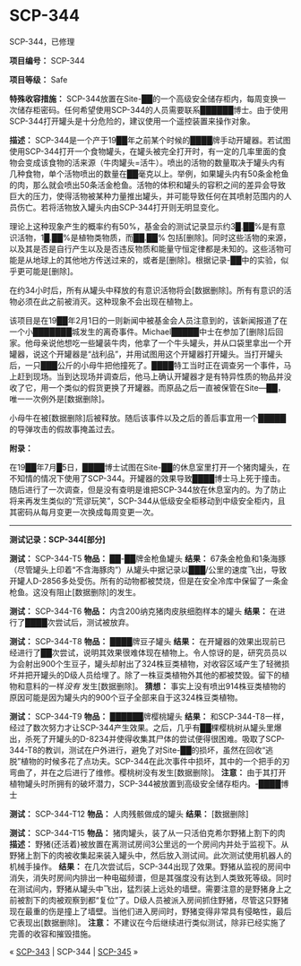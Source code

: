 # SCP-344
                        




SCP-344，已修理



**项目编号：** SCP-344

**项目等级：** Safe

**特殊收容措施：** SCP-344放置在Site-██的一个高级安全储存柜内，每周变换一次储存柜密码。任何希望使用SCP-344的人员需要联系██████博士。由于使用SCP-344打开罐头是十分危险的，建议使用一个遥控装置来操作对象。

**描述：** SCP-344是一个产于19██年之前某个时候的████牌手动开罐器。若试图使用SCP-344打开一个食物罐头，在罐头被完全打开时，有一定的几率里面的食物会变成该食物的活来源（牛肉罐头=活牛）。喷出的活物的数量取决于罐头内有几种食物，单个活物喷出的数量在██毫克以上。举例，如果罐头内有50条金枪鱼的肉，那么就会喷出50条活金枪鱼。活物的体积和罐头的容积之间的差异会导致巨大的压力，使得活物被某种力量推出罐头，并可能导致任何在其喷射范围内的人员伤亡。若将活物放入罐头内由SCP-344打开则无明显变化。

理论上这种现象产生的概率约有50%，基金会的测试记录显示约3█.██%是有意识活物，1█.██%是植物类物质，而██.██% 包括[删除]。同时这些活物的来源，以及其是否是自行产生以及是否违反物质和能量守恒定律都是未知的。这些活物可能是从地球上的其他地方传送过来的，或者是[删除]。根据记录-██中的实验，似乎更可能是[删除]。

在约34小时后，所有从罐头中释放的有意识活物将会[数据删除]。所有有意识的活物必须在此之前被消灭。这种现象不会出现在植物上。

该项目是在19██年2月1日的一则新闻中被基金会人员注意到的，该新闻报道了在一个小███████城发生的离奇事件。Michael█████中士在参加了[删除]后回家。他母亲说他想吃一些罐装牛肉，他拿了一个牛头罐头，并从口袋里拿出一个开罐器，说这个开罐器是“战利品”，并用试图用这个开罐器打开罐头。当打开罐头后，一只███公斤的小母牛把他撞死了。████特工当时正在调查另一个事件，马上赶到现场。当到达现场并调查后，他马上确认开罐器才是有特异性质的物品并没收了它，用一个类似的假货更换了开罐器。而原品之后一直被保管在Site—██，唯一一次例外是[数据删除]。

小母牛在被[数据删除]后被释放。随后该事件以及之后的善后事宜用一个█████的导弹攻击的假故事掩盖过去。

**附录：** 

在19██年7月█5日，████博士试图在Site-██的休息室里打开一个猪肉罐头，在不知情的情况下使用了SCP-344。开罐器的效果导致████博士马上死于撞击。随后进行了一次调查，但是没有查明是谁把SCP-344放在休息室内的。为了防止将来再发生类似的“荒谬玩笑”，SCP-344从低级安全柜移动到中级安全柜内，且其密码从每月变更一次换成每周变更一次。


---

**测试记录：SCP-344[部分]** 

**测试：** SCP-344-T5
**物品：** ██-██牌金枪鱼罐头
**结果：** 67条金枪鱼和1条海豚（尽管罐头上印着“不含海豚肉”）从罐头中据记录以███/公里的速度飞出，导致开罐人D-2856多处受伤。所有的动物都被焚烧，但是在安全冷库中保留了一条金枪鱼。这没有阻止[数据删除]的发生。

**测试：** SCP-344-T6
**物品：** 内含200纳克猪肉皮肤细胞样本的罐头
**结果：** 在进行了████次尝试后，测试被放弃。

**测试：** SCP-344-T8
**物品：** ████牌豆子罐头
**结果：** 在开罐器的效果出现前已经进行了██次尝试，说明其效果很难体现在植物上。令人惊讶的是，研究员员以为会射出900个生豆子，罐头却射出了324株豆类植物，对收容区域产生了轻微损坏并把开罐头的D级人员给埋了。除了一株豆类植物外其他的都被焚毁。留下的植物和意料的一样*没有* 发生[数据删除]。
**猜想：** 事实上没有喷出914株豆类植物的原因可能是因为罐头内的900个豆子全部来自于这324株豆类植物。

**测试：** SCP-344-T9
**物品：** ██████牌樱桃罐头
**结果：** 和SCP-344-T8一样，经过了数次努力才让SCP-344产生效果。之后，几乎有██棵樱桃树从罐头里爆出，杀死了开罐头的D-8234并使得收集其尸体的尝试便得很困难。吸取了SCP-344-T8的教训，测试在户外进行，避免了对Site-██的损坏，虽然在回收“逃脱”植物的时候多花了点功夫。SCP-344在此次事件中损坏，其中的一个把手的刃弯曲了，并在之后进行了维修。樱桃树没有发生[数据删除]。
**注意：** 由于其打开植物罐头时所拥有的破坏潜力，SCP-344被放置到高级安全储存柜内。-████博士

**测试：** SCP-344-T12
**物品：** 人肉残骸做成的罐头
**结果：** [数据删除]

**测试：** SCP-344-T15
**物品：** 猪肉罐头，装了从一只活伯克希尔野猪上割下的肉
**描述：** 野猪(还活着)被放置在离测试房间3公里远的一个房间内并处于监视下。从野猪上割下的肉被收集起来装入罐头中，然后放入测试间。此次测试使用机器人的机械手操作。
**结果：** 在几次尝试后，SCP-344出现了效果。野猪从监视的房间中消失，消失时房间内排出一种电磁频谱，但是其强度没有达到人类致死等级。同时在测试间内，野猪从罐头中飞出，猛烈装上远处的墙壁。需要注意的是野猪身上之前被割下的肉被观察到都“复位”了。D级人员被派入房间抓住野猪，尽管这只野猪现在最重的伤是撞上了墙壁。当他们进入房间时，野猪变得非常具有侵略性，最后它表现出[数据删除]。
**注意：** 不建议在今后继续进行类似测试，除非已经实施了完善的收容和摧毁措施。



« [SCP-343](/scp-343) | SCP-344 | [SCP-345](/scp-345) »





                    